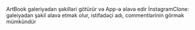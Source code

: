 ArtBook galeriyadan şəkilləri götürür və App-ə əlavə edir
İnstagramClone: galeiyadan şəkil əlavə etmək olur, istifadəçi adı, commentlərinin görmək mümkündür
